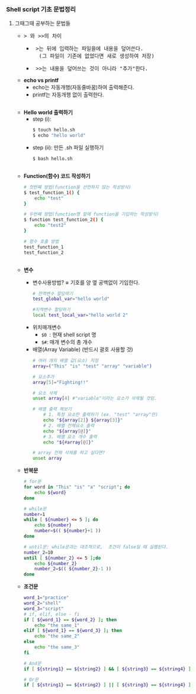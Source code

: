 ### Shell script 기초 문법정리
1.  그때그때 공부하는 문법들
    * <pre>> 와 >>의 차이</pre>
        * <pre> >는 뒤에 입력하는 파일을에 내용을 덮어쓴다. 
            (그 파일이 기존에 없었다면 새로 생성하여 저장)
        * <pre> >>는 내용을 덮어쓰는 것이 아니라 "추가"한다.
    * **echo vs printf**
        * echo는 자동개행(자동줄바꿈)하여 출력해준다.
        * printf는 자동개행 없이 출력한다.
        <pre>
    * **Hello world 출력하기**
        * step (i):
            ```bash
            $ touch hello.sh
            $ echo "hello world"
            ```
        * step (ii): 만든 .sh 파일 실행하기
            ```bash
            $ bash hello.sh
            ```
    <pre></pre>        
    * **Function(함수) 코드 작성하기**
        ```bash
        # 첫번째 방법(function을 선언하지 않는 작성방식)
        $ test_function_1() {
            echo "test"
        }

        # 두번째 방법(function명 앞에 function을 기입하는 작성방식)
        $ function test_function_2() {
            echo "test2"
        }

        # 함수 호출 방법
        test_function_1
        test_function_2
        ``` 
    <pre></pre>

    * **변수**
        * 변수사용방법? **=** 기호를 양 옆 공백없이 기입한다.
            ```bash
            # 전역변수 할당하기
            test_global_var="hello world"

            #지역변수 할당하기
            local test_local_var="hello world 2"
        * 위치매개변수
            * ```$0 ```: 현재 shell script 명
            * ```$#```: 매개 변수의 총 개수
        * 배열(Array Variable) (반드시 괄호 사용할 것)
            ```bash
            # 여러 개의 배열 값(요소) 지정
            array=("This" "is" "test" "array" "variable")

            # 요소추가
            array[5]="Fighting!!"

            # 요소 삭제
            unset array[4] #"variable"이라는 요소가 삭제될 것임.
            
            # 배열 출력 해보기
                # 1. 특정 요소만 출력하기 (ex. "test" "array"만)
                echo "${array[2]} ${array[3]}"
                # 2. 배열 전체요소 출력
                echo "${array[@]}"    
                # 3. 배열 요소 개수 출력
                echo "${#array[@]}"

            # array 전체 삭제를 하고 싶다면?
            unset array           
            ```
    * **반복문**
        ```bash
        # for문
        for word in "This" "is" "a" "script"; do
            echo ${word}
        done   
        
        # while문
        number=1
        while [ ${number} <= 5 ]; do
            echo ${number}
            number=$(( ${number}+1 ))
        done

        # until문: while문과는 대조적으로,  조건이 false일 때 실행된다.
        number_2=10
        until [ ${number_2} <= 5 ];do
            echo ${number_2}
            number_2=$(( ${number_2}-1 ))
        done

    * **조건문**
        ```bash
        word_1="practice"
        word_2="shell"
        word_3="script"
        # if, elif, else - fi
        if [ ${word_1} == ${word_2} ]; then
            echo "the same_1"
        elif [ ${word_1} == ${word_3} ]; then
            echo "the same_2"
        else
            echo "the same_3"
        fi
        ```

        ```bash
        # And문
        if [ ${string1} == ${string2} ] && [ ${string3} == ${string4} ]

        # Or문
        if [ ${string1} == ${string2} ] || [ ${string3} == ${string4} ]

        ```
